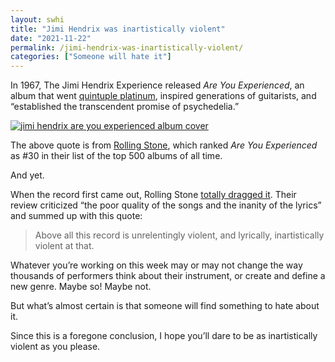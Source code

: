 ```yaml
---
layout: swhi
title: "Jimi Hendrix was inartistically violent"
date: "2021-11-22"
permalink: /jimi-hendrix-was-inartistically-violent/
categories: ["Someone will hate it"]
---
```


In 1967, The Jimi Hendrix Experience released _Are You Experienced_, an album that went [quintuple platinum](https://www.riaa.com/gold-platinum/?tab_active=default-award&ar=Jimi+Hendrix&ti=Are+You+Experienced&format=Album&type=#search_section), inspired generations of guitarists, and “established the transcendent promise of psychedelia.”

[![ jimi hendrix are you experienced album cover](https://bucketeer-e05bbc84-baa3-437e-9518-adb32be77984.s3.amazonaws.com/public/images/bebe7272-8892-49d3-b135-367056095158_800x800.jpeg " jimi hendrix are you experienced album cover")](https://substackcdn.com/image/fetch/f_auto,q_auto:good,fl_progressive:steep/https%3A%2F%2Fbucketeer-e05bbc84-baa3-437e-9518-adb32be77984.s3.amazonaws.com%2Fpublic%2Fimages%2Fbebe7272-8892-49d3-b135-367056095158_800x800.jpeg)

The above quote is from [Rolling Stone](https://www.rollingstone.com/music/music-lists/best-albums-of-all-time-1062063/jimi-hendrix-are-you-experienced-1063203/), which ranked _Are You Experienced_ as #30 in their list of the top 500 albums of all time.

And yet.

When the record first came out, Rolling Stone [totally dragged it](https://www.rollingstone.com/music/music-news/album-reviews-jimi-hendrix-and-eric-clapton-188030/). Their review criticized “the poor quality of the songs and the inanity of the lyrics” and summed up with this quote:

> Above all this record is unrelentingly violent, and lyrically, inartistically violent at that.

Whatever you’re working on this week may or may not change the way thousands of performers think about their instrument, or create and define a new genre. Maybe so! Maybe not.

But what’s almost certain is that someone will find something to hate about it.

Since this is a foregone conclusion, I hope you’ll dare to be as inartistically violent as you please.
